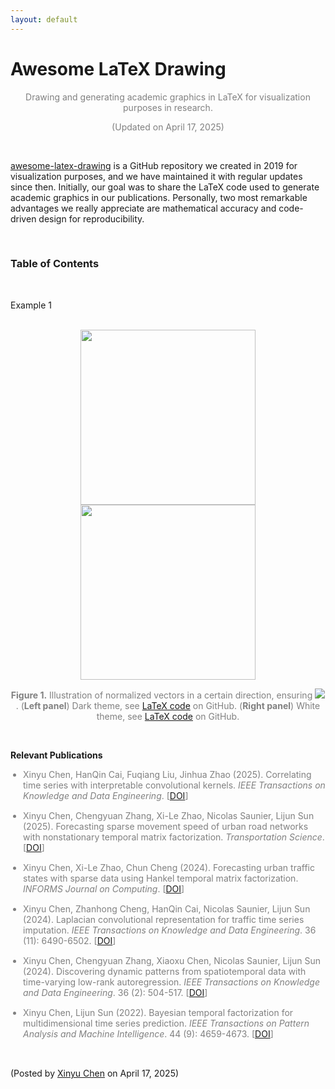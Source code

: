 ```yaml
---
layout: default
---
```


# Awesome LaTeX Drawing

<p align="center"><span style="color:gray"> Drawing and generating academic graphics in LaTeX for visualization purposes in research.</span></p>

<p align="center"><span style="color:gray">(Updated on April 17, 2025)</span></p>

<br>

[awesome-latex-drawing](https://github.com/xinychen/awesome-latex-drawing) is a GitHub repository we created in 2019 for visualization purposes, and we have maintained it with regular updates since then. Initially, our goal was to share the LaTeX code used to generate academic graphics in our publications. Personally, two most remarkable advantages we really appreciate are mathematical accuracy and code-driven design for reproducibility.

<br>

### Table of Contents


<br>

Example 1

<br>

<div style="text-align: center;">
  <img style="display: inline-block; margin: 0 10px;" src="https://spatiotemporal-data.github.io/images/unit_vector_black.png" width="280" />
  <img style="display: inline-block; margin: 0 20px;" src="https://spatiotemporal-data.github.io/images/unit_vector_white.png" width="280" />
</div>

<p style="font-size: 14px; color: gray" align = "center">
<b>Figure 1.</b> Illustration of normalized vectors in a certain direction, ensuring <img style="display: inline;" src="https://latex.codecogs.com/svg.latex?&space;\|\boldsymbol{x}\|_2=1"/>. (<b>Left panel</b>) Dark theme, see <a href="https://github.com/xinychen/awesome-latex-drawing/blob/master/norms/unit_vector_black.tex">LaTeX code</a> on GitHub. (<b>Right panel</b>) White theme, see <a href="https://github.com/xinychen/awesome-latex-drawing/blob/master/norms/unit_vector_white.tex">LaTeX code</a> on GitHub.
</p>

<br>



**Relevant Publications**

<ul style="padding-left: 20px;">
  <li style="font-size: 14px; color: gray; margin-bottom: 15px;">
    Xinyu Chen, HanQin Cai, Fuqiang Liu, Jinhua Zhao (2025). Correlating time series with interpretable convolutional kernels. <em>IEEE Transactions on Knowledge and Data Engineering</em>. [<a href="https://doi.org/10.1109/TKDE.2025.3550877">DOI</a>]
  </li>
  
  <li style="font-size: 14px; color: gray; margin-bottom: 15px;">
    Xinyu Chen, Chengyuan Zhang, Xi-Le Zhao, Nicolas Saunier, Lijun Sun (2025). Forecasting sparse movement speed of urban road networks with nonstationary temporal matrix factorization. <em>Transportation Science</em>. [<a href="https://pubsonline.informs.org/doi/abs/10.1287/trsc.2024.0629">DOI</a>]
  </li>

  <li style="font-size: 14px; color: gray; margin-bottom: 15px;">
    Xinyu Chen, Xi-Le Zhao, Chun Cheng (2024). Forecasting urban traffic states with sparse data using Hankel temporal matrix factorization. <em>INFORMS Journal on Computing</em>. [<a href="https://doi.org/10.1287/ijoc.2022.0197">DOI</a>]
  </li>

  <li style="font-size: 14px; color: gray; margin-bottom: 15px;">
    Xinyu Chen, Zhanhong Cheng, HanQin Cai, Nicolas Saunier, Lijun Sun (2024). Laplacian convolutional representation for traffic time series imputation. <em>IEEE Transactions on Knowledge and Data Engineering</em>. 36 (11): 6490-6502. [<a href="https://doi.org/10.1109/TKDE.2024.3419698">DOI</a>]
  </li>

  <li style="font-size: 14px; color: gray; margin-bottom: 15px;">
    Xinyu Chen, Chengyuan Zhang, Xiaoxu Chen, Nicolas Saunier, Lijun Sun (2024). Discovering dynamic patterns from spatiotemporal data with time-varying low-rank autoregression. <em>IEEE Transactions on Knowledge and Data Engineering</em>. 36 (2): 504-517. [<a href="https://doi.org/10.1109/TKDE.2023.3294440">DOI</a>]
  </li>

  <li style="font-size: 14px; color: gray; margin-bottom: 15px;">
    Xinyu Chen, Lijun Sun (2022). Bayesian temporal factorization for multidimensional time series prediction. <em>IEEE Transactions on Pattern Analysis and Machine Intelligence</em>. 44 (9): 4659-4673. [<a href="https://doi.org/10.1109/TPAMI.2021.3066551">DOI</a>]
  </li>
</ul>

<br>

<p align="left">(Posted by <a href="https://xinychen.github.io/">Xinyu Chen</a> on April 17, 2025)</p>
